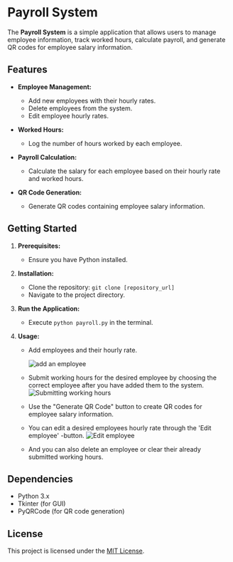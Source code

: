 # Payroll System

The **Payroll System** is a simple application that allows users to manage employee information, track worked hours, calculate payroll, and generate QR codes for employee salary information.

## Features

- **Employee Management:**
  - Add new employees with their hourly rates.
  - Delete employees from the system.
  - Edit employee hourly rates.

- **Worked Hours:**
  - Log the number of hours worked by each employee.

- **Payroll Calculation:**
  - Calculate the salary for each employee based on their hourly rate and worked hours.

- **QR Code Generation:**
  - Generate QR codes containing employee salary information.

## Getting Started

1. **Prerequisites:**
   - Ensure you have Python installed.

2. **Installation:**
   - Clone the repository: `git clone [repository_url]`
   - Navigate to the project directory.

3. **Run the Application:**
   - Execute `python payroll.py` in the terminal.

4. **Usage:**
   - Add employees and their hourly rate.
     
     ![add an employee](https://github.com/Oonasds/Payroll/assets/123359882/44358dd3-c5ed-4dc9-93a7-38faa0dc11d6)
   - Submit working hours for the desired employee by choosing the correct employee after you have added them to the system.
     ![Submitting working hours](https://github.com/Oonasds/Payroll/assets/123359882/cee776e3-97f1-48f1-9abb-204a1f96fbba)
   - Use the "Generate QR Code" button to create QR codes for employee salary information.
   - You can edit a desired employees hourly rate through the 'Edit employee' -button.
     ![Edit employee](https://github.com/Oonasds/Payroll/assets/123359882/f35b0ca1-003c-4695-96c1-dc0096f0698e)
   - And you can also delete an employee or clear their already submitted working hours.

## Dependencies

- Python 3.x
- Tkinter (for GUI)
- PyQRCode (for QR code generation)

## License

This project is licensed under the [MIT License](LICENSE).

